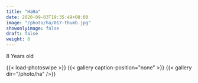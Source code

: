 ```yaml
---
title: "HaHa"
date: 2020-09-03T19:35:49+08:00
image: "/photo/ha/017-thumb.jpg"
showonlyimage: false
draft: false
weight: 8
---
```

8 Years old
<!--more-->
{{< load-photoswipe >}} 
{{< gallery caption-position="none" >}}
{{< gallery dir="/photo/ha" />}}